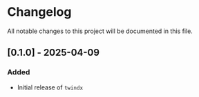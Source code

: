 # Changelog

All notable changes to this project will be documented in this file.

## [0.1.0] - 2025-04-09
### Added
- Initial release of `twindx`
